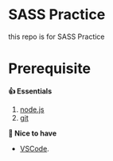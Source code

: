 # SASS Practice
this repo is for SASS Practice

# Prerequisite
  <p><strong><g-emoji class="g-emoji" alias="+1" fallback-src="https://github.githubassets.com/images/icons/emoji/unicode/1f44d.png">👍</g-emoji> Essentials</strong></p>
  <ol>
    <li><a href="http://nodejs.org/" rel="nofollow">node.js</a></li>
    <li><a href="http://git-scm.com/" rel="nofollow">git</a></li>
   
  </ol>
  <p><strong><g-emoji class="g-emoji" alias="call_me_hand" fallback-src="https://github.githubassets.com/images/icons/emoji/unicode/1f919.png">🤙</g-emoji> Nice to have</strong></p>
  <ul>
<li><a href="https://code.visualstudio.com/" rel="nofollow">VSCode</a>.</li>
<!-- <li><a href="https://github.com/zenorocha/codecopy">CodeCopy</a>. Copy to clipboard on markdown.</li> -->
</ul>
